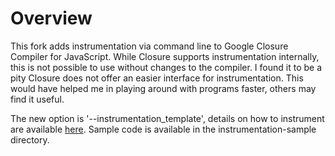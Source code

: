 # Overview

This fork adds instrumentation via command line to Google Closure Compiler for JavaScript. While Closure supports instrumentation internally, this is not possible to use without changes to the compiler. I found it to be a pity Closure does not offer an easier interface for instrumentation. This would have helped me in playing around with programs faster, others may find it useful.

The new option is '--instrumentation\_template', details on how to instrument are available [here](http://mweissbacher.com/blog/2015/09/29/function-level-javascript-instrumentation-with-closure-compiler/). Sample code is available in the instrumentation-sample directory.

